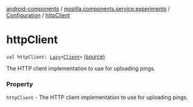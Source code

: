 [android-components](../../index.md) / [mozilla.components.service.experiments](../index.md) / [Configuration](index.md) / [httpClient](./http-client.md)

# httpClient

`val httpClient: `[`Lazy`](https://kotlinlang.org/api/latest/jvm/stdlib/kotlin/-lazy/index.html)`<`[`Client`](../../mozilla.components.concept.fetch/-client/index.md)`>` [(source)](https://github.com/mozilla-mobile/android-components/blob/master/components/service/experiments/src/main/java/mozilla/components/service/experiments/Configuration.kt#L19)

The HTTP client implementation to use for uploading pings.

### Property

`httpClient` - The HTTP client implementation to use for uploading pings.